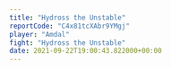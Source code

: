 ```yaml
---
title: "Hydross the Unstable"
reportCode: "C4x81tcXAbr9YMgj"
player: "Amdal"
fight: "Hydross the Unstable"
date: 2021-09-22T19:00:43.822000+00:00
---
```

